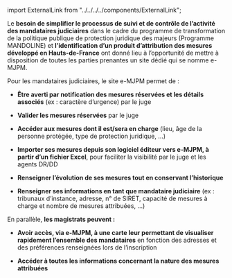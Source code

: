 import ExternalLink from "../../../../components/ExternalLink";

Le **besoin de simplifier le processus de suivi et de contrôle de l’activité des mandataires judiciaires** dans le cadre du programme de transformation de la politique publique de protection juridique des majeurs (Programme MANDOLINE) et **l’identification d’un produit d’attribution des mesures développé en Hauts-de-France** ont donné lieu à l’opportunité de mettre à disposition de toutes les parties prenantes un site dédié qui se nomme <ExternalLink href="https://emjpm.num.social.gouv.fr/">e-MJPM</ExternalLink>.
<br/>

Pour les mandataires judiciaires, le site e-MJPM permet de :

- **Être averti par notification des mesures réservées et les détails associés** (ex : caractère d’urgence) par le juge

- **Valider les mesures réservées** par le juge

- **Accéder aux mesures dont il est/sera en charge** (lieu, âge de la personne protégée, type de protection juridique, …)

- **Importer ses mesures depuis son logiciel éditeur vers e-MJPM, à partir d’un fichier Excel**, pour faciliter la visibilité par le juge et les agents DR/DD

- **Renseigner l’évolution de ses mesures tout en conservant l’historique**

- **Renseigner ses informations en tant que mandataire judiciaire** (ex : tribunaux d’instance, adresse, n° de SIRET, capacité de mesures à charge et nombre de mesures attribuées, …)
  <br/>

En parallèle, **les magistrats peuvent :**

- **Avoir accès, via e-MJPM, à une carte leur permettant de visualiser rapidement l’ensemble des mandataires** en fonction des adresses et des préférences renseignées lors de l’inscription

- **Accéder à toutes les informations concernant la nature des mesures attribuées**
